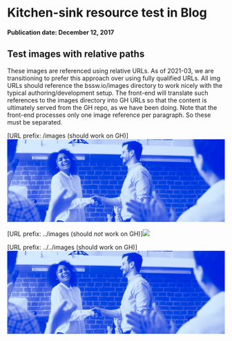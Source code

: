 # Kitchen-sink resource test in Blog

#### Publication date: December 12, 2017


## Test images with relative paths
These images are referenced using relative URLs.  As of 2021-03, we are transitioning to prefer this approach over using fully qualified URLs.  All img URLs should reference
the bssw.io/images directory to work nicely with the typical authoring/development setup.  The front-end will translate such references to the images directory into GH URLs so that the content is ultimately served from the GH repo, as we have been doing. Note that the front-end processes only one image reference per paragraph.  So these must be separated.

[URL prefix: /images (should work on GH)]<img src='/images/Blog_1119_WorkThankful.jpg' />

[URL prefix: ../images (should *not* work on GH)]<img src='../images/Blog_1119_WorkThankful.jpg' />

[URL prefix: ../../images (should work on GH)]<img src='../../images/Blog_1119_WorkThankful.jpg' />

<!---
Publish: preview
Categories: Planning, Reliability
Topics: testing
Tags: [import from subresources]
Level: 2
Prerequisites: [import from subresources]
Aggregate: base
--->
